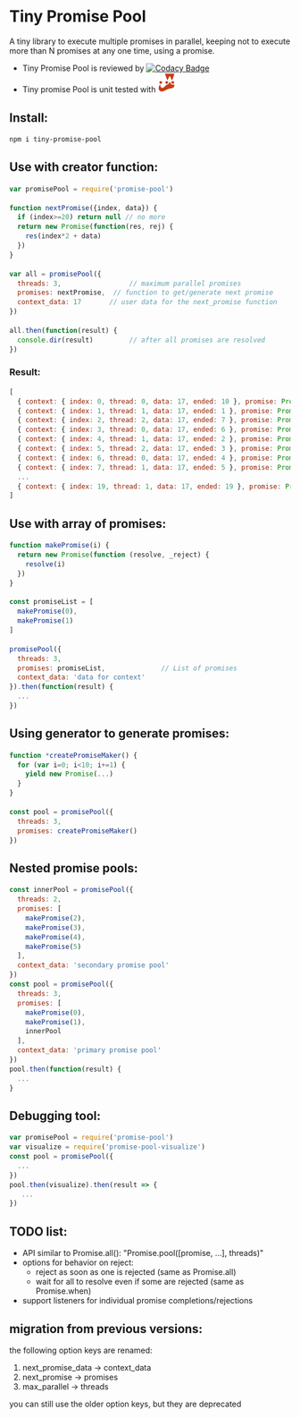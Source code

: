 # Tiny Promise Pool
A tiny library to execute multiple promises in parallel,
keeping not to execute more than N promises at any one time,
using a promise.

- Tiny Promise Pool is reviewed by [![Codacy Badge](https://api.codacy.com/project/badge/Grade/6ba3a2ddf94b42a1b28de6020117b33d)](https://www.codacy.com/app/eetay/promise-pool-js?utm_source=github.com&amp;utm_medium=referral&amp;utm_content=eetay/promise-pool-js&amp;utm_campaign=Badge_Grade)
- Tiny promise Pool is unit tested with <img src="./spec/jest.png" alt="Jest" width="32px"/>

## Install:

```bash
npm i tiny-promise-pool
```


## Use with creator function:

```javascript
var promisePool = require('promise-pool')

function nextPromise({index, data}) {
  if (index>=20) return null // no more
  return new Promise(function(res, rej) {
    res(index*2 + data)
  })
}

var all = promisePool({
  threads: 3,                 // maximum parallel promises
  promises: nextPromise,  // function to get/generate next promise
  context_data: 17       // user data for the next_promise function
})

all.then(function(result) {
  console.dir(result)         // after all promises are resolved
})
```

### Result:

```javascript
[
  { context: { index: 0, thread: 0, data: 17, ended: 10 }, promise: Promise { 17 }, result: 17 },
  { context: { index: 1, thread: 1, data: 17, ended: 1 }, promise: Promise { 19 }, result: 19 },
  { context: { index: 2, thread: 2, data: 17, ended: 7 }, promise: Promise { 21 }, result: 21 },
  { context: { index: 3, thread: 0, data: 17, ended: 6 }, promise: Promise { 23 }, result: 23 },
  { context: { index: 4, thread: 1, data: 17, ended: 2 }, promise: Promise { 25 }, result: 25 },
  { context: { index: 5, thread: 2, data: 17, ended: 3 }, promise: Promise { 27 }, result: 27 },
  { context: { index: 6, thread: 0, data: 17, ended: 4 }, promise: Promise { 29 }, result: 29 },
  { context: { index: 7, thread: 1, data: 17, ended: 5 }, promise: Promise { 31 }, result: 31 },
  ...
  { context: { index: 19, thread: 1, data: 17, ended: 19 }, promise: Promise { 55 }, result: 55 }
]
```

## Use with array of promises:

```javascript
function makePromise(i) {
  return new Promise(function (resolve, _reject) {
    resolve(i)
  })
}

const promiseList = [
  makePromise(0),
  makePromise(1)
]

promisePool({
  threads: 3,
  promises: promiseList,              // List of promises
  context_data: 'data for context'
}).then(function(result) {
  ...
})
```

## Using generator to generate promises:

```javascript
function *createPromiseMaker() {
  for (var i=0; i<10; i+=1) {
    yield new Promise(...)
  }
}

const pool = promisePool({
  threads: 3,
  promises: createPromiseMaker()
})
```

## Nested promise pools:

```javascript
const innerPool = promisePool({
  threads: 2,
  promises: [
    makePromise(2),
    makePromise(3),
    makePromise(4),
    makePromise(5)
  ],
  context_data: 'secondary promise pool'
})
const pool = promisePool({
  threads: 3,
  promises: [
    makePromise(0),
    makePromise(1),
    innerPool
  ],
  context_data: 'primary promise pool'
})
pool.then(function(result) {
  ...
}
```

## Debugging tool:

```javascript
var promisePool = require('promise-pool')
var visualize = require('promise-pool-visualize')
const pool = promisePool({
  ...
})
pool.then(visualize).then(result => {
   ...
})
```

## TODO list:
- API similar to Promise.all(): "Promise.pool([promise, ...], threads)"
- options for behavior on reject:
  - reject as soon as one is rejected (same as Promise.all)
  - wait for all to resolve even if some are rejected (same as Promise.when)
- support listeners for individual promise completions/rejections

## migration from previous versions:
the following option keys are renamed:
1. next_promise_data -> context_data
2. next_promise -> promises
2. max_parallel -> threads

you can still use the older option keys, but they are deprecated

